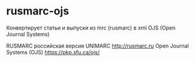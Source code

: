 # rusmarc-ojs
Конвертирует статьи и выпуски из mrc (rusmarc) в xml OJS (Open Journal Systems)

RUSMARC российская версия UNIMARC http://rusmarc.ru
Open Journal Systems (OJS) https://pkp.sfu.ca/ojs/
